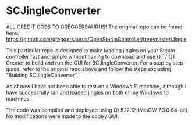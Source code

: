 # SCJingleConverter
ALL CREDIT GOES TO GREGGERSAURUS! The original repo can be found here: https://github.com/greggersaurus/OpenSteamController/tree/master/Jingle
 
This particular repo is designed to make loading jingles on your Steam controller fast and simple without having to download and use QT / QT Creator to build and run the GUI for SCJingleConverter. For a step by step guide, refer to the original repo above and follow the steps excluding "Building SCJingleConverter". 

As of now I have not been able to test on a Windows 11 machine, although I have successfully ran and loaded jingles on both of my Windows 10 machines.

The code was compiled and deployed using Qt 5.12.12 (MinGW 7.3.0 64-bit). No modifications were made to the code / GUI.
